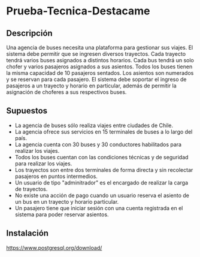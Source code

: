 # Prueba-Tecnica-Destacame

## Descripción

Una agencia de buses necesita una plataforma para gestionar sus viajes. El sistema debe permitir que se ingresen diversos trayectos. Cada trayecto tendrá varios buses asignados a distintos horarios. Cada bus tendrá un solo chofer y varios pasajeros asignados a sus asientos. Todos los buses tienen la misma capacidad de 10 pasajeros sentados. Los asientos son numerados y se reservan para cada pasajero. El sistema debe soportar el ingreso de pasajeros a un trayecto y horario en particular, además de permitir la asignación de choferes a sus respectivos buses.

## Supuestos 

* La agencia de buses sólo realiza viajes entre ciudades de Chile.
* La agencia ofrece sus servicios en 15 terminales de buses a lo largo del país. 
* La agencia cuenta con 30 buses y 30 conductores habilitados para realizar los viajes.
* Todos los buses cuentan con las condiciones técnicas y de seguridad para realizar los viajes.
* Los trayectos son entre dos terminales de forma directa y sin recolectar pasajeros en puntos intermedios. 
* Un usuario de tipo "adminitrador" es el encargado de realizar la carga de trayectos.
* No existe una acción de pago cuando un usuario reserva el asiento de un bus en un trayecto y horario particular. 
* Un pasajero tiene que iniciar sesión con una cuenta registrada en el sistema para poder reservar asientos.


## Instalación
https://www.postgresql.org/download/